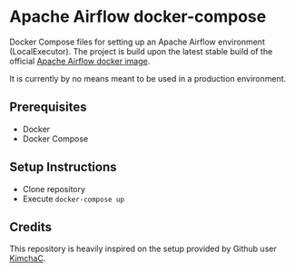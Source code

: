 # Apache Airflow docker-compose

Docker Compose files for setting up an Apache Airflow environment (LocalExecutor). 
The project is build upon the latest stable build of the 
official [Apache Airflow docker image](https://hub.docker.com/r/apache/airflow).

It is currently by no means meant to be used in a production environment.

## Prerequisites

* Docker
* Docker Compose

## Setup Instructions

* Clone repository
* Execute `docker-compose up`

## Credits

This repository is heavily inspired on the setup provided by 
Github user [KimchaC](https://github.com/puckel/docker-airflow/issues/536#issuecomment-626333283).